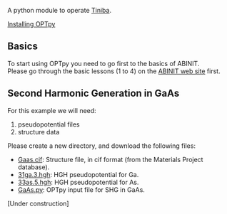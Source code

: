 
A python module to operate <a href="https://github.com/bemese/tiniba">Tiniba</a>.

[Installing OPTpy](https://github.com/trangel/OPTpy/blob/master/README.md)


## Basics   
To start using OPTpy you need to go first to the basics of ABINIT.   
Please go through the basic lessons (1 to 4) on the [ABINIT web site](http://www.abinit.org) first.   

## Second Harmonic Generation in GaAs  

For this example we will need:   
1. pseudopotential files
2. structure data   

Please create a new directory, and download the following files:   

* [Gaas.cif](https://github.com/trangel/OPTpy/blob/master/examples/data/structures/GaAs.cif): Structure file, in cif format (from the Materials Project database).   
* [31ga.3.hgh](https://github.com/trangel/OPTpy/blob/master/examples/data/pseudos/31ga.3.hgh):   HGH pseudopotential for Ga.   
* [33as.5.hgh](https://github.com/trangel/OPTpy/blob/master/examples/data/pseudos/31ga.3.hgh): HGH pseudopotential for As.   
* [GaAs.py](https://github.com/trangel/OPTpy/blob/master/examples/flows/GaAs.py): 
OPTpy input file for SHG in GaAs. 

[Under construction] 
